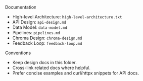 Documentation

- High-level Architecture: `high-level-architecture.txt`
- API Design: `api-design.md`
- Data Model: `data-model.md`
- Pipelines: `pipelines.md`
- Chroma Design: `chroma-design.md`
- Feedback Loop: `feedback-loop.md`

Conventions
- Keep design docs in this folder.
- Cross-link related docs where helpful.
- Prefer concise examples and curl/httpx snippets for API docs.
